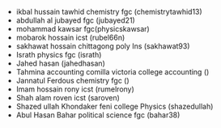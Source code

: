 * ikbal hussain tawhid chemistry fgc (chemistrytawhid13)
* abdullah al jubayed fgc (jubayed21)
* mohammad kawsar fgc(physicskawsar)
* mobarok hossain icst (rubel66n)
* sakhawat hossain chittagong poly Ins (sakhawat93)
* Israth physics fgc  (israth)
* Jahed hasan (jahedhasan)
* Tahmina accounting comilla victoria college accounting ()
* Jannatul Ferdous chemistry fgc ()
* Imam hossain rony icst (rumelrony)
* Shah alam roven icst (saroven)
* Shazed ullah Khondaker feni college Physics (shazedullah)
* Abul Hasan Bahar political science fgc (bahar38)

